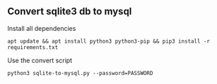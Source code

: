 ## Convert sqlite3 db to mysql

Install all dependencies

```shell
apt update && apt install python3 python3-pip && pip3 install -r requirements.txt
```

Use the convert script

```shell
python3 sqlite-to-mysql.py --password=PASSWORD
```
